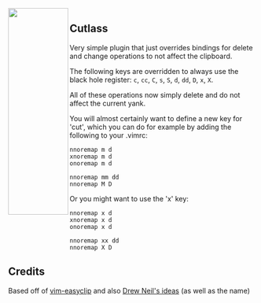 
<img align="left" width="122" height="420" src="https://i.imgur.com/30weJjp.png">

## Cutlass

Very simple plugin that just overrides bindings for delete and change operations to not affect the clipboard.

The following keys are overridden to always use the black hole register:  `c`, `cc`, `C`, `s`, `S`, `d`, `dd`, `D`, `x`, `X`.

All of these operations now simply delete and do not affect the current yank.

You will almost certainly want to define a new key for 'cut', which you can do for example by adding the following to your .vimrc:

```
nnoremap m d
xnoremap m d
onoremap m d

nnoremap mm dd
nnoremap M D
```

Or you might want to use the 'x' key:

```
nnoremap x d
xnoremap x d
onoremap x d

nnoremap xx dd
nnoremap X D
```

## Credits

Based off of [vim-easyclip](https://github.com/svermeulen/vim-easyclip) and also [Drew Neil's ideas](https://github.com/nelstrom/vim-cutlass) (as well as the name)

